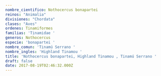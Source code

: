 ```yaml
---
nombre_cientifico: Nothocercus bonapartei
reinos: "Animalia"
divisiones: "Chordata"
clases: "Aves"
ordenes: Tinamiformes
familias: 'Tinamidae '
generos: Nothocercus
especie: 'bonapartei '
nombre_comun: 'Tinamú Serrano '
nombre_ingles: 'Highland Tinamou '
title: 'Nothocercus bonapartei, Highland Tinamou , Tinamú Serrano '
draft: false
date: 2017-08-19T02:46:32.000Z
---
```


